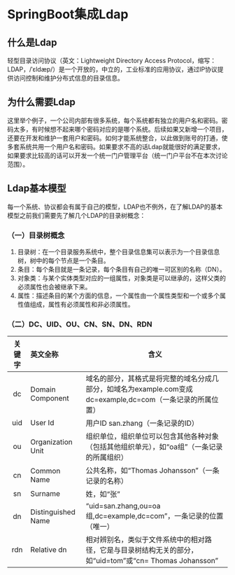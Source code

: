# SpringBoot集成Ldap
## 什么是Ldap
轻型目录访问协议（英文：Lightweight Directory Access Protocol，缩写：LDAP，/ˈɛldæp/）是一个开放的，中立的，工业标准的应用协议，通过IP协议提供访问控制和维护分布式信息的目录信息。

## 为什么需要Ldap
这里举个例子，一个公司内部有很多系统，每个系统都有独立的用户名和密码。密码太多，有时候想不起来哪个密码对应的是哪个系统。后续如果又新增一个项目，还要在开发和维护一套用户和密码。如何才能系统整合，以此做到账号的打通，使多套系统共用一个用户名和密码。如果要求不高的话Ldap就能很好的满足要求，如果要求比较高的话可以开发一个统一门户管理平台（统一门户平台不在本次讨论范围）。

## Ldap基本模型
每一个系统、协议都会有属于自己的模型，LDAP也不例外，在了解LDAP的基本模型之前我们需要先了解几个LDAP的目录树概念：

### （一）目录树概念
1. 目录树：在一个目录服务系统中，整个目录信息集可以表示为一个目录信息树，树中的每个节点是一个条目。
2. 条目：每个条目就是一条记录，每个条目有自己的唯一可区别的名称（DN）。
3. 对象类：与某个实体类型对应的一组属性，对象类是可以继承的，这样父类的必须属性也会被继承下来。
4. 属性：描述条目的某个方面的信息，一个属性由一个属性类型和一个或多个属性值组成，属性有必须属性和非必须属性。

### （二）DC、UID、OU、CN、SN、DN、RDN
| 关键字|英文全称| 含义                                                                  |
|:----:|:-----|---------------------------------------------------------------------|
|dc| Domain Component | 域名的部分，其格式是将完整的域名分成几部分，如域名为example.com变成dc=example,dc=com（一条记录的所属位置）|
|uid|User Id| 用户ID san.zhang（一条记录的ID）|
|ou|Organization Unit| 组织单位，组织单位可以包含其他各种对象（包括其他组织单元），如“oa组”（一条记录的所属组织）|
|cn|Common Name| 公共名称，如“Thomas Johansson”（一条记录的名称）|
|sn|Surname| 姓，如“张”|
|dn|Distinguished Name| “uid=san.zhang,ou=oa组,dc=example,dc=com”，一条记录的位置（唯一）|
|rdn|Relative dn| 相对辨别名，类似于文件系统中的相对路径，它是与目录树结构无关的部分，如“uid=tom”或“cn= Thomas Johansson” |